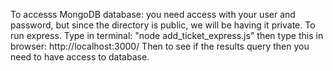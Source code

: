 To accesss MongoDB database: you need access with your user and password, but since the directory is public, we will be having it private.
To run express. Type in terminal: "node add_ticket_express.js" then type this in browser: http://localhost:3000/ Then to see if the results query then you need to have access to database.
